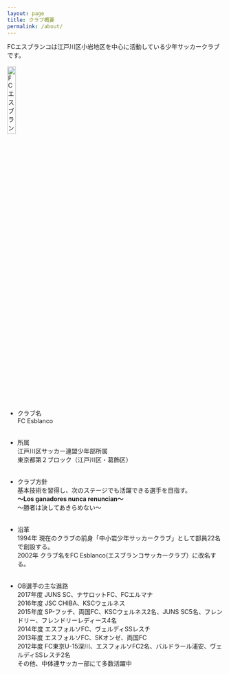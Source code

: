 ```yaml
---
layout: page
title: クラブ概要
permalink: /about/
---
```


FCエスブランコは江戸川区小岩地区を中心に活動している少年サッカークラブです。<br /><br />
<img alt="FCエスブランコ" width="20%" src="https://www.fc-esblanco.com/img/emblem.png">

* クラブ名<br />
FC Esblanco<br /><br />

* 所属<br />
江戸川区サッカー連盟少年部所属<br />
東京都第２ブロック（江戸川区・葛飾区）<br /><br />

* クラブ方針<br />
基本技術を習得し、次のステージでも活躍できる選手を目指す。<br />
<b>〜Los ganadores nunca renuncian〜</b><br />
〜勝者は決してあきらめない〜<br /><br />

* 沿革<br />
1994年 現在のクラブの前身「中小岩少年サッカークラブ」として部員22名で創設する。<br />
2002年 クラブ名をFC Esblanco(エスブランコサッカークラブ）に改名する。<br /><br />

* OB選手の主な進路<br />
2017年度 JUNS SC、ナサロットFC、FCエルマナ<br />
2016年度 JSC CHIBA、KSCウェルネス<br />
2015年度 SP-フッチ、両国FC、KSCウェルネス2名、JUNS SC5名、フレンドリー、フレンドリーレディース4名<br />
2014年度 エスフォルソFC、ヴェルディSSレスチ<br />
2013年度 エスフォルソFC、SKオンゼ、両国FC<br />
2012年度 FC東京U-15深川、エスフォルソFC2名、バルドラール浦安、ヴェルディSSレスチ2名<br />
その他、中体連サッカー部にて多数活躍中<br />
